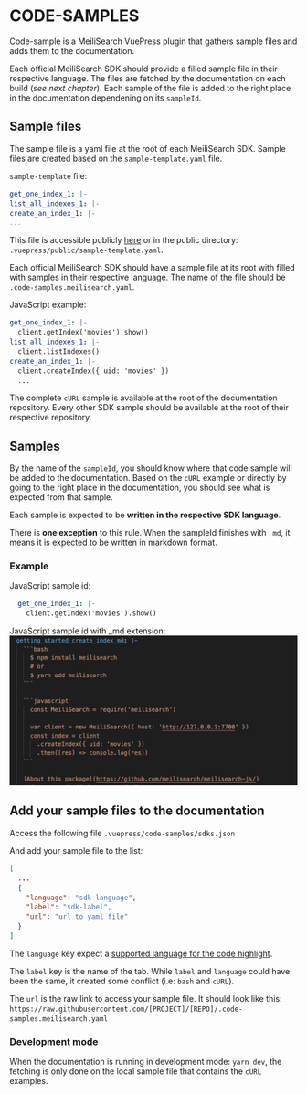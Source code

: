 # CODE-SAMPLES

Code-sample is a MeiliSearch VuePress plugin that gathers sample files and adds them to the documentation.

Each official MeiliSearch SDK should provide a filled sample file in their respective language. The files are fetched by the documentation on each build (*see next chapter*).
Each sample of the file is added to the right place in the documentation dependening on its `sampleId`.

## Sample files

The sample file is a yaml file at the root of each MeiliSearch SDK. 
Sample files are created based on the `sample-template.yaml` file. 

`sample-template` file:
```yaml
get_one_index_1: |-
list_all_indexes_1: |-
create_an_index_1: |-
...
```

This file is accessible publicly [here](docs.meilisearch.com/sample-template.yaml) or in the public directory: `.vuepress/public/sample-template.yaml`.

Each official MeiliSearch SDK should have a sample file at its root with filled with samples in their respective language.
The name of the file should be `.code-samples.meilisearch.yaml`.

JavaScript example: 
```yaml
get_one_index_1: |-
  client.getIndex('movies').show()
list_all_indexes_1: |-
  client.listIndexes()
create_an_index_1: |-
  client.createIndex({ uid: 'movies' })
  ...
```

The complete `cURL` sample is available at the root of the documentation repository.
Every other SDK sample should be available at the root of their respective repository.

## Samples

By the name of the `sampleId`, you should know where that code sample will be added to the documentation. Based on the `cURL` example or directly by going to the right place in the documentation, you should see what is expected from that sample.

Each sample is expected to be **written in the respective SDK language**.

There is **one exception** to this rule. 
When the sampleId finishes with `_md`, it means it is expected to be written in markdown format. 

### Example

JavaScript sample id:
```yaml
  get_one_index_1: |-
    client.getIndex('movies').show()
```
JavaScript sample id with _md extension:
![javascript sample file](../public/misc/yaml-js-example.png)

## Add your sample files to the documentation

Access the following file
`.vuepress/code-samples/sdks.json`

And add your sample file to the list: 
```json
[
  ...
  {
    "language": "sdk-language",
    "label": "sdk-label",
    "url": "url to yaml file"
  }
]
```

The `language` key expect a [supported language for the code highlight](https://meta.stackexchange.com/a/335336).

The `label` key is the name of the tab. While `label` and `language` could have been the same, it created some conflict (i.e: `bash` and `cURL`).

The `url` is the raw link to access your sample file. It should look like this:
`https://raw.githubusercontent.com/[PROJECT]/[REPO]/.code-samples.meilisearch.yaml`

### Development mode

When the documentation is running in development mode: `yarn dev`, the fetching is only done on the local sample file that contains the `cURL` examples.
